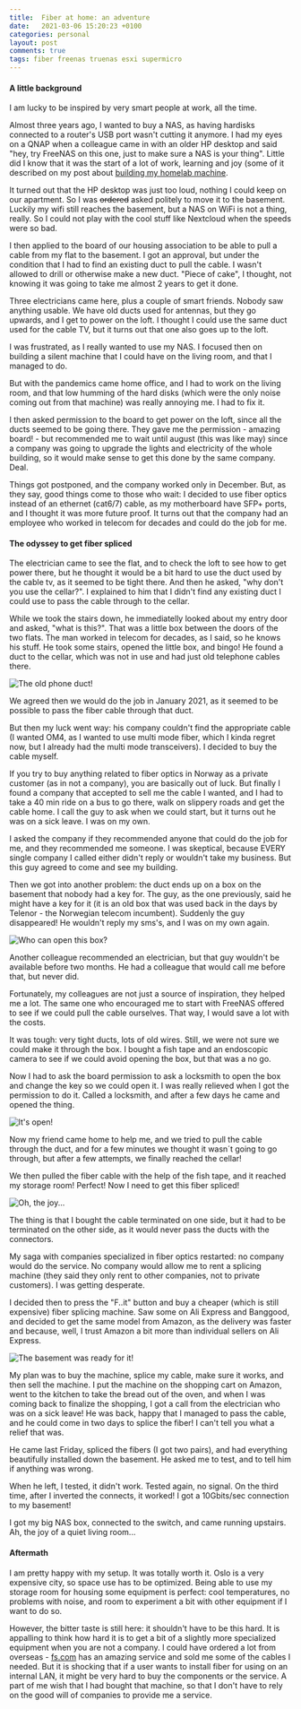 ```yaml
---
title:  Fiber at home: an adventure
date:   2021-03-06 15:20:23 +0100
categories: personal
layout: post
comments: true
tags: fiber freenas truenas esxi supermicro
---
```


#### A little background

I am lucky to be inspired by very smart people at work, all the time. 

Almost three years ago, I wanted to buy a NAS, as having hardisks connected to a router's USB port wasn't cutting it anymore. I had my eyes on a QNAP when a colleague came in with an older HP desktop and said "hey, try FreeNAS on this one, just to make sure a NAS is your thing". Little did I know that it was the start of a lot of work, learning and joy (some of it described on my post about [building my homelab machine](https://francisaugusto.com/2019/Building-a-Supermicro-based-Freenas/).

It turned out that the HP desktop was just too loud, nothing I could keep on our apartment. So I was ~~ordered~~ asked politely to move it to the basement. Luckily my wifi still reaches the basement, but a NAS on WiFi is not a thing, really. So I could not play with the cool stuff like Nextcloud when the speeds were so bad.

I then applied to the board of our housing association to be able to pull a cable from my flat to the basement. I got an approval, but under the condition that I had to find an existing duct to pull the cable. I wasn't allowed to drill or otherwise make a new duct. "Piece of cake", I thought, not knowing it was going to take me almost 2 years to get it done. 

Three electricians came here, plus a couple of smart friends. Nobody saw anything usable. We have old ducts used for antennas, but they go upwards, and I get to power on the loft. I thought I could use the same duct used for the cable TV, but it turns out that one also goes up to the loft.

I was frustrated, as I really wanted to use my NAS. I focused then on building a silent machine that I could have on the living room, and that I managed to do.

But with the pandemics came home office, and I had to work on the living room, and that low humming of the hard disks (which were the only noise coming out from that machine) was really annoying me. I had to fix it.

I then asked permission to the board to get power on the loft, since all the ducts seemed to be going there. They gave me the permission - amazing board! - but recommended me to wait until august (this was like may) since a company was going to upgrade the lights and electricity of the whole building, so it would make sense to get this done by the same company. Deal. 

Things got postponed, and the company worked only in December. But, as they say, good things come to those who wait: I decided to use fiber optics instead of an ethernet (cat6/7) cable, as my motherboard have SFP+ ports, and I thought it was more future proof. It turns out that the company had an employee who worked in telecom for decades and could do the job for me.

#### The odyssey to get fiber spliced

The electrician came to see the flat, and to check the loft to see how to get power there, but he thought it would be a bit hard to use the duct used by the cable tv, as it seemed to be tight there. And then he asked, "why don't you use the cellar?". I explained to him that I didn't find any existing duct I could use to pass the cable through to the cellar.

While we took the stairs down, he immediatelly looked about my entry door and asked, "what is this?". That was a little box between the doors of the two flats. The man worked in telecom for decades, as I said, so he knows his stuff. He took some stairs, opened the little box, and bingo! He found a duct to the cellar, which was not in use and had just old telephone cables there. 

![The old phone duct!](../../assets/2021/telephoneduct.jpg "The old phone duct!")

We agreed then we would do the job in January 2021, as it seemed to be possible to pass the fiber cable through that duct. 

But then my luck went way: his company couldn't find the appropriate cable (I wanted OM4, as I wanted to use multi mode fiber, which I kinda regret now, but I already had the multi mode transceivers). I decided to buy the cable myself. 

If you try to buy anything related to fiber optics in Norway as a private customer (as in not a company), you are basically out of luck. But finally I found a company that accepted to sell me the cable I wanted, and I had to take a 40 min ride on a bus to go there, walk on slippery roads and get the cable home. I call the guy to ask when we could start, but it turns out he was on a sick leave. I was on my own.

I asked the company if they recommended anyone that could do the job for me, and they recommended me someone. I was skeptical, because EVERY single company I called either didn't reply or wouldn't take my business. But this guy agreed to come and see my building. 

Then we got into another problem: the duct ends up on a box on the basement that nobody had a key for. 
The guy, as the one previously, said he might have a key for it (it is an old box that was used back in the days by Telenor - the Norwegian telecom incumbent). Suddenly the guy disappeared! He wouldn't reply my sms's, and I was on my own again.

![Who can open this box?](../../assets/2021/thebox.jpeg "Who can open this box?")

Another colleague recommended an electrician, but that guy wouldn't be available before two months. He had a colleague that would call me before that, but never did.

Fortunately, my colleagues are not just a source of inspiration, they helped me a lot. The same one who encouraged me to start with FreeNAS offered to see if we could pull the cable ourselves. That way, I would save a lot with the costs. 

It was tough: very tight ducts, lots of old wires. Still, we were not sure we could make it through the box. I bought a fish tape and an endoscopic camera to see if we could avoid opening the box, but that was a no go. 

Now I had to ask the board permission to ask a locksmith to open the box and change the key so we could open it. I was really relieved when I got the permission to do it. Called a locksmith, and after a few days he came and opened the thing.

![It's open!](../../assets/2019/openbox.jpeg "It's open!")

Now my friend came home to help me, and we tried to pull the cable through the duct, and for a few minutes we thought it wasn´t going to go through, but after a few attempts, we finally reached the cellar!

We then pulled the fiber cable with the help of the fish tape, and it reached my storage room! Perfect! Now I need to get this fiber spliced!

![Oh, the joy...](../../assets/2021/fiberarrived.jpeg "Oh, the joy...")

The thing is that I bought the cable terminated on one side, but it had to be terminated on the other side, as it would never pass the ducts with the connectors.

My saga with companies specialized in fiber optics restarted: no company would do the service. No company would allow me to rent a splicing machine (they said they only rent to other companies, not to private customers). I was getting desperate.

I decided then to press the "F..it" button and buy a cheaper (which is still expensive) fiber splicing machine. Saw some on Ali Express and Banggood, and decided to get the same model from Amazon, as the delivery was faster and because, well, I trust Amazon a bit more than individual sellers on Ali Express.

![The basement was ready for it!](../../assets/2021/Basement.jpeg "The basement was ready for it!")

My plan was to buy the machine, splice my cable, make sure it works, and then sell the machine. I put the machine on the shopping cart on Amazon, went to the kitchen to take the bread out of the oven, and when I was coming back to finalize the shopping, I got a call from the electrician who was on a sick leave! He was back, happy that I managed to pass the cable, and he could come in two days to splice the fiber! I can't tell you what a relief that was.

He came last Friday, spliced the fibers (I got two pairs), and had everything beautifully installed down the basement. He asked me to test, and to tell him if anything was wrong.

When he left, I tested, it didn't work. Tested again, no signal. On the third time, after I inverted the connects, it worked! I got a 10Gbits/sec connection to my basement! 

I got my big NAS box, connected to the switch, and came running upstairs. Ah, the joy of a quiet living room... 

#### Aftermath

I am pretty happy with my setup. It was totally worth it. Oslo is a very expensive city, so space use has to be optimized. Being able to use my storage room for housing some equipment is perfect: cool temperatures, no problems with noise, and room to experiment a bit with other equipment if I want to do so.

However, the bitter taste is still here: it shouldn't have to be this hard. It is appalling to think how hard it is to get a bit of a slightly more specialized equipment when you are not a company. I could have ordered a lot from overseas - [fs.com](https://fs.com) has an amazing service and sold me some of the cables I needed. But it is shocking that if a user wants to install fiber for using on an internal LAN, it might be very hard to buy the components or the service. A part of me wish that I had bought that machine, so that I don't have to rely on the good will of companies to provide me a service.
